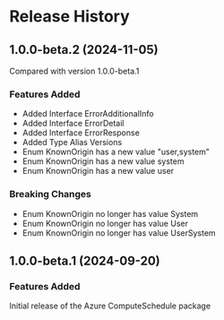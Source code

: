 # Release History
    
## 1.0.0-beta.2 (2024-11-05)
Compared with version 1.0.0-beta.1
    
### Features Added

  - Added Interface ErrorAdditionalInfo
  - Added Interface ErrorDetail
  - Added Interface ErrorResponse
  - Added Type Alias Versions
  - Enum KnownOrigin has a new value "user,system"
  - Enum KnownOrigin has a new value system
  - Enum KnownOrigin has a new value user

### Breaking Changes

  - Enum KnownOrigin no longer has value System
  - Enum KnownOrigin no longer has value User
  - Enum KnownOrigin no longer has value UserSystem
    
    
## 1.0.0-beta.1 (2024-09-20)

### Features Added

Initial release of the Azure ComputeSchedule package
